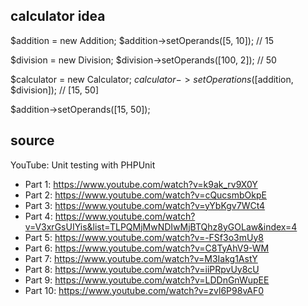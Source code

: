 

## calculator idea

$addition = new Addition;
$addition->setOperands([5, 10]); // 15

$division = new Division;
$division->setOperands([100, 2]); // 50

$calculator = new Calculator;
$calculator->setOperations([$addition, $division]); // [15, 50]

$addition->setOperands([15, 50]);

## source

YouTube: Unit testing with PHPUnit

- Part 1: https://www.youtube.com/watch?v=k9ak_rv9X0Y
- Part 2: https://www.youtube.com/watch?v=cQucsmbOkpE 
- Part 3: https://www.youtube.com/watch?v=yYbKgv7WCt4
- Part 4: https://www.youtube.com/watch?v=V3xrGsUIYis&list=TLPQMjMwNDIwMjBTQhz8yGOLaw&index=4
- Part 5: https://www.youtube.com/watch?v=-FSf3o3mUy8
- Part 6: https://www.youtube.com/watch?v=C8TyAhV9-WM
- Part 7: https://www.youtube.com/watch?v=M3Iakg1AstY
- Part 8: https://www.youtube.com/watch?v=iiPRpvUy8cU
- Part 9: https://www.youtube.com/watch?v=LDDnGnWupEE
- Part 10: https://www.youtube.com/watch?v=zvl6P98vAF0
